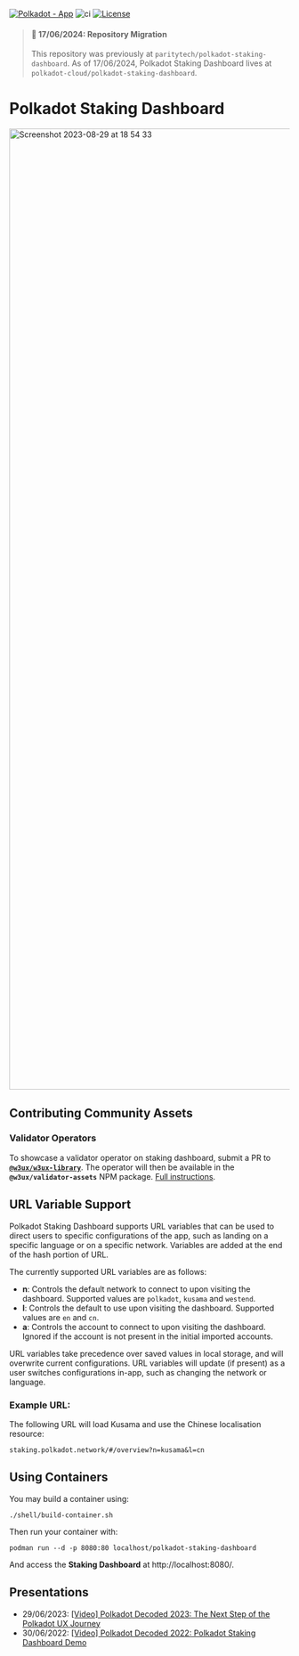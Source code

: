 [![Polkadot - App](https://img.shields.io/badge/Polkadot-App-E6007A?logo=polkadot&logoColor=E6007A)](https://staking.polkadot.network) ![ci](https://github.com/polkadot-cloud/polkadot-staking-dashboard/actions/workflows/ci.yml/badge.svg) [![License](https://img.shields.io/badge/License-GPL3.0-blue.svg)](https://opensource.org/licenses/GPL-3.0)

> #### 📢 17/06/2024: Repository Migration
> This repository was previously at `paritytech/polkadot-staking-dashboard`. As of 17/06/2024, Polkadot Staking Dashboard lives at `polkadot-cloud/polkadot-staking-dashboard`.

# Polkadot Staking Dashboard

<img width="1727" alt="Screenshot 2023-08-29 at 18 54 33" src="https://github.com/polkadot-cloud/polkadot-staking-dashboard/assets/13929023/6291d682-0434-4b77-b6e9-383d277893b0">

## Contributing Community Assets

### Validator Operators

To showcase a validator operator on staking dashboard, submit a PR to [**`@w3ux/w3ux-library`**](https://github.com/w3ux/w3ux-library/tree/main). The operator will then be available in the **`@w3ux/validator-assets`** NPM package. [Full instructions](https://github.com/w3ux/w3ux-library/tree/main/library/validator-assets).

## URL Variable Support

Polkadot Staking Dashboard supports URL variables that can be used to direct users to specific configurations of the app, such as landing on a specific language or on a specific network. Variables are added at the end of the hash portion of URL.

The currently supported URL variables are as follows:

- **n**: Controls the default network to connect to upon visiting the dashboard. Supported values are `polkadot`, `kusama` and `westend`.
- **l**: Controls the default to use upon visiting the dashboard. Supported values are `en` and `cn`.
- **a**: Controls the account to connect to upon visiting the dashboard. Ignored if the account is not present in the initial imported accounts.

URL variables take precedence over saved values in local storage, and will overwrite current configurations. URL variables will update (if present) as a user switches configurations in-app, such as changing the network or language.

### Example URL:

The following URL will load Kusama and use the Chinese localisation resource:

```
staking.polkadot.network/#/overview?n=kusama&l=cn
```

## Using Containers

You may build a container using:

```
./shell/build-container.sh
```

Then run your container with:

```
podman run --d -p 8080:80 localhost/polkadot-staking-dashboard
```

<!-- markdown-link-check-disable -->

And access the **Staking Dashboard** at http://localhost:8080/.

<!-- markdown-link-check-enable-->

## Presentations

- 29/06/2023: [[Video] Polkadot Decoded 2023: The Next Step of the Polkadot UX Journey](https://www.youtube.com/watch?v=s78SZZ_ZA64)
- 30/06/2022: [[Video] Polkadot Decoded 2022: Polkadot Staking Dashboard Demo](https://youtu.be/H1WGu6mf1Ls)
